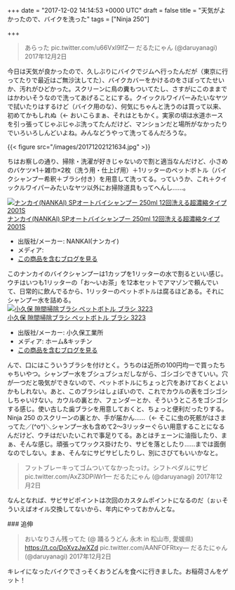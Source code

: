 
+++
date = "2017-12-02 14:14:53 +0000 UTC"
draft = false
title = "天気がよかったので、バイクを洗った"
tags = ["Ninja 250"]

+++


>あらった pic.twitter.com/u66VxI9lfZ— だるたにゃん (@daruyanagi) 2017年12月2日<script async="" src="https://platform.twitter.com/widgets.js" charset="utf-8"></script>

今日は天気が良かったので、久しぶりにバイクでジムへ行ったんだが（東京に行ってたりで最近はご無沙汰してた）、バイクカバーをかけるのをさぼってたせいか、汚れがひどかった。スクリーンに鳥の糞もついてたし、さすがにこのままではかわいそうなので洗ってあげることにする。クイックルワイパーみたいなヤツで拭いたりはするけど（バイク用のな）、何気にちゃんと洗うのは買って以来、初めてかもしれぬ（← おいこらまぁ、それはともかく。実家の頃は水道ホースを引っ張ってじゃぶじゃぶ洗ってたんだけど、マンションだと場所がなかったりでいろいろしんどいよね。みんなどうやって洗ってるんだろうな。

{{< figure src="/images/20171202121634.jpg"  >}}

ちはお察しの通り、掃除・洗濯が好きじゃないので割と適当なんだけど、小さめのバケツ×1＋雑巾×2枚（洗う用・仕上げ用）＋1リッターのペットボトル（バイクシャンプー希釈＋ブラシ付き）を用意して洗ってる。っていうか、これ＋クイックルワイパーみたいなヤツ以外にお掃除道具もってへんし……。<div class="hatena-asin-detail"><a href="http://www.amazon.co.jp/exec/obidos/ASIN/B00TRWL3AS/bestylesnet-22/"><img src="https://images-fe.ssl-images-amazon.com/images/I/41aafoe78WL._SL160_.jpg" class="hatena-asin-detail-image" alt="ナンカイ(NANKAI) SPオートバイシャンプー 250ml 12回洗える超濃縮タイプ 2001S" title="ナンカイ(NANKAI) SPオートバイシャンプー 250ml 12回洗える超濃縮タイプ 2001S"/></a><div class="hatena-asin-detail-info"><a href="http://www.amazon.co.jp/exec/obidos/ASIN/B00TRWL3AS/bestylesnet-22/">ナンカイ(NANKAI) SPオートバイシャンプー 250ml 12回洗える超濃縮タイプ 2001S</a><ul><li><span class="hatena-asin-detail-label">出版社/メーカー:</span> NANKAI(ナンカイ)</li><li><span class="hatena-asin-detail-label">メディア:</span> </li><li><a href="http://d.hatena.ne.jp/asin/B00TRWL3AS/bestylesnet-22" target="_blank">この商品を含むブログを見る</a></li></ul></div><div class="hatena-asin-detail-foot"></div></div>このナンカイのバイクシャンプーは1カップを1リッターの水で割るといい感じ。ウチはいつも1リッターの「お～いお茶」を12本セットでアマゾンで頼んでいて、日常的に飲んでるから、1リッターのペットボトルは腐るほどある。それにシャンプー水を詰める。<div class="hatena-asin-detail"><a href="http://www.amazon.co.jp/exec/obidos/ASIN/B0088B7PX8/bestylesnet-22/"><img src="https://images-fe.ssl-images-amazon.com/images/I/51BIrRp%2B4%2BL._SL160_.jpg" class="hatena-asin-detail-image" alt="小久保 隙間掃除ブラシ ペットボトル ブラシ 3223" title="小久保 隙間掃除ブラシ ペットボトル ブラシ 3223"/></a><div class="hatena-asin-detail-info"><a href="http://www.amazon.co.jp/exec/obidos/ASIN/B0088B7PX8/bestylesnet-22/">小久保 隙間掃除ブラシ ペットボトル ブラシ 3223</a><ul><li><span class="hatena-asin-detail-label">出版社/メーカー:</span> 小久保工業所</li><li><span class="hatena-asin-detail-label">メディア:</span> ホーム&amp;キッチン</li><li><a href="http://d.hatena.ne.jp/asin/B0088B7PX8/bestylesnet-22" target="_blank">この商品を含むブログを見る</a></li></ul></div><div class="hatena-asin-detail-foot"></div></div>んで、口にはこういうブラシを付けとく。うちのは近所の100円均一で買ったちゃちいやつ。シャンプー水をブシュブシュだしながら、ゴシゴシできていい。穴が一つだと吸気ができないので、ペットボトルにちょっと穴をあけておくとよいかもしれない。あと、このブラシはしょぼいので、これでカウルの表をゴシゴシしちゃいけない。カウルの裏とか、フェンダーとか、そういうところをゴシゴシする感じ。使い古した歯ブラシを用意しておくと、ちょっと便利だったりする。Ninja 250 のスクリーンの裏とか、手が届かん……（← そこに虫の死骸がはさまってた／(^o^)＼シャンプー水も含めて2～3リッターぐらい用意することになるんだけど、ウチはだいたいこれで事足りてる。あとはチェーンに油指したり、まぁ、そんな感じ。頑張ってワックス掛けたり、サビを落としたり……までは面倒なのでしない。まぁ、そんなにサビサビしたりし、別にさびてもいいかなと。

>フットブレーキってゴムついてなかったっけ。シフトペダルにサビ pic.twitter.com/AxZ3DPiWr1— だるたにゃん (@daruyanagi) 2017年12月2日<script async="" src="https://platform.twitter.com/widgets.js" charset="utf-8"></script>

なんとなれば、サビサビポイントは次回のカスタムポイントになるのだ（ぉぃそういえばオイル交換してないから、年内にやっておかんとな。

<div class="section">
    ### 追伸
    

>おいなりさん残ってた (@ 踊るうどん 永木 in 松山市, 愛媛県) https://t.co/DoXvzJwXZd pic.twitter.com/AANFOFRtxy— だるたにゃん (@daruyanagi) 2017年12月2日<script async="" src="https://platform.twitter.com/widgets.js" charset="utf-8"></script>

キレイになったバイクでさっそくおうどんを食べに行きました。お稲荷さんをゲット！

</div>

